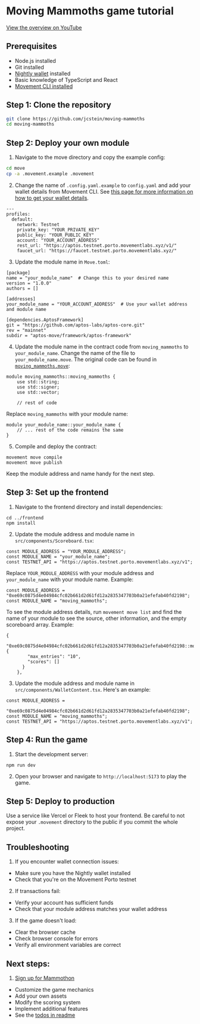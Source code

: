 # Moving Mammoths game tutorial

[View the overview on YouTube](https://youtu.be/3bYnlqMphXQ?list=PLdI4HWwFLH1fymNR9GkejhD707ycGEyC7)

## Prerequisites

- Node.js installed
- Git installed
- [Nightly wallet](https://nightly.app) installed
- Basic knowledge of TypeScript and React
- [Movement CLI installed](https://docs.movementnetwork.xyz/devs/movementcli)

## Step 1: Clone the repository

```bash
git clone https://github.com/jcstein/moving-mammoths
cd moving-mammoths
```

## Step 2: Deploy your own module

1. Navigate to the move directory and copy the example config:

```bash
cd move
cp -a .movement.example .movement
```

2. Change the name of `.config.yaml.example` to `config.yaml` and add your wallet details from Movement CLI. See [this page for more information on how to get your wallet details](https://docs.movementnetwork.xyz/devs/firstmove).

```
---
profiles:
  default:
    network: Testnet
    private_key: "YOUR_PRIVATE_KEY"
    public_key: "YOUR_PUBLIC_KEY"
    account: "YOUR_ACCOUNT_ADDRESS"
    rest_url: "https://aptos.testnet.porto.movementlabs.xyz/v1/"
    faucet_url: "https://faucet.testnet.porto.movementlabs.xyz/"
```

3. Update the module name in `Move.toml`:

```
[package]
name = "your_module_name"  # Change this to your desired name
version = "1.0.0"
authors = []

[addresses]
your_module_name = "YOUR_ACCOUNT_ADDRESS"  # Use your wallet address and module name

[dependencies.AptosFramework]
git = "https://github.com/aptos-labs/aptos-core.git"
rev = "mainnet"
subdir = "aptos-move/framework/aptos-framework"
```

4. Update the module name in the contract code from `moving_mammoths` to `your_module_name`. Change the name of the file to `your_module_name.move`. The original code can be found in [`moving_mammoths.move`](./move/sources/moving_mammoths.move):

```
module moving_mammoths::moving_mammoths {
    use std::string;
    use std::signer;
    use std::vector;

    // rest of code
```


Replace `moving_mammoths` with your module name:

```
module your_module_name::your_module_name {
    // ... rest of the code remains the same
}
```


5. Compile and deploy the contract:

```
movement move compile
movement move publish
```

Keep the module address and name handy for the next step.

## Step 3: Set up the frontend

1. Navigate to the frontend directory and install dependencies:

```
cd ../frontend
npm install
```

2. Update the module address and module name in `src/components/Scoreboard.tsx`:

```
const MODULE_ADDRESS = "YOUR_MODULE_ADDRESS";
const MODULE_NAME = "your_module_name";
const TESTNET_API = "https://aptos.testnet.porto.movementlabs.xyz/v1";
```

Replace `YOUR_MODULE_ADDRESS` with your module address and `your_module_name` with your module name. Example:

```
const MODULE_ADDRESS = "0xe69c0875d4e04984cfc02b661d2d61fd12a2835347703b0a21efefab40fd2198";
const MODULE_NAME = "moving_mammoths";
```

To see the module address details, run `movement move list` and find the name of your module to see the source, other information, and the empty scoreboard array. Example:

```
{
      "0xe69c0875d4e04984cfc02b661d2d61fd12a2835347703b0a21efefab40fd2198::moving_mammoths::Scoreboard": {
        "max_entries": "10",
        "scores": []
      }
    },
```

3. Update the module address and module name in `src/components/WalletContent.tsx`. Here's an example:

```
const MODULE_ADDRESS =
  "0xe69c0875d4e04984cfc02b661d2d61fd12a2835347703b0a21efefab40fd2198";
const MODULE_NAME = "moving_mammoths";
const TESTNET_API = "https://aptos.testnet.porto.movementlabs.xyz/v1";
```

## Step 4: Run the game

1. Start the development server:

```
npm run dev
```

2. Open your browser and navigate to `http://localhost:5173` to play the game.

## Step 5: Deploy to production

Use a service like Vercel or Fleek to host your frontend. Be careful to not expose your `.movement` directory to the public if you commit the whole project.

## Troubleshooting

1. If you encounter wallet connection issues:
- Make sure you have the Nightly wallet installed
- Check that you're on the Movement Porto testnet

2. If transactions fail:
- Verify your account has sufficient funds
- Check that your module address matches your wallet address

3. If the game doesn't load:
- Clear the browser cache
- Check browser console for errors
- Verify all environment variables are correct

## Next steps:

1. [Sign up for Mammothon](https://mammothon.celestia.org)
- Customize the game mechanics
- Add your own assets
- Modify the scoring system
- Implement additional features
- See the [todos in readme](./README.md#todos)
